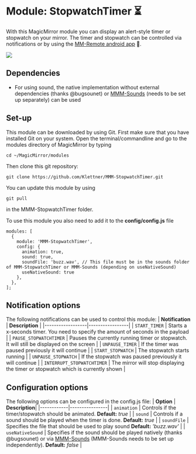 # Module: StopwatchTimer :hourglass_flowing_sand:
With this MagicMirror module you can display an alert-style timer or stopwatch on your mirror. The timer and stopwatch can be controlled via notifications or by using the [MM-Remote android app](https://github.com/Klettner/MM-Remote) :iphone:.  

![](Timer.gif)

## Dependencies ##
* For using sound, the native implementation without external dependencies (thanks @bugsounet) or [MMM-Sounds](https://github.com/jc21/MMM-Sounds) (needs to be set up separately) can be used 

## Set-up ##
This module can be downloaded by using Git. First make sure that you have installed Git on your system. 
Open the terminal/commandline and go to the modules directory of MagicMirror by typing
```
cd ~/MagicMirror/modules
```
Then clone this git repository:
```
git clone https://github.com/Klettner/MMM-StopwatchTimer.git
```
You can update this module by using
```
git pull
```
in the MMM-StopwatchTimer folder.
  
To use this module you also need to add it to the **config/config.js** file
```
modules: [
  {
    module: 'MMM-StopwatchTimer',
    config: {
      animation: true,
      sound: true,
      soundFile: 'buzz.wav', // This file must be in the sounds folder of MMM-StopwatchTimer or MMM-Sounds (depending on useNativeSound)
      useNativeSound: true
    },
  },
];
```
## Notification options ##
The following notifications can be used to control this module:
| **Notification** | **Description** |
|------------------|-----------------|
| ``` START_TIMER ``` | Starts a x-seconds timer. You need to specify the amount of seconds in the payload |
| ``` PAUSE_STOPWATCHTIMER ``` | Pauses the currently running timer or stopwatch. It will still be displayed on the screen |
| ``` UNPAUSE_TIMER ``` | If the timer was paused previously it will continue |
| ``` START_STOPWATCH ``` | The stopwatch starts running |
| ``` UNPAUSE_STOPWATCH ``` | If the stopwatch was paused previously it will continue |
| ``` INTERRUPT_STOPWATCHTIMER ``` | The mirror will stop displaying the timer or stopwatch which is currently shown |

## Configuration options ##
The following options can be configured in the config.js file:
| **Option** | **Description**|
|------------|----------------|
| ``` animation ``` | Controls if the timer/stopwatch should be animated. **Default:** *true* |
| ``` sound ``` | Controls if a sound should be played when the timer is done. **Default:** *true* |
| ``` soundFile ``` | Specifies the file that should be used to play sound **Default:** *'buzz.wav'* |
| ``` useNativeSound ``` | Specifies if the sound should be played natively (thanks @bugsounet) or via [MMM-Sounds](https://github.com/jc21/MMM-Sounds) (MMM-Sounds needs to be set up independently). **Default:** *false* |

